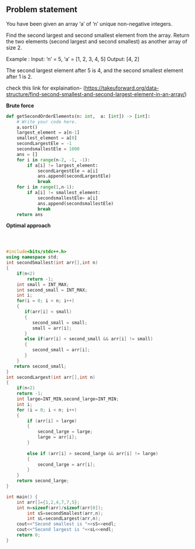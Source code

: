 ## Problem statement
You have been given an array ‘a’ of ‘n’ unique non-negative integers.

Find the second largest and second smallest element from the array.
Return the two elements (second largest and second smallest) as another array of size 2.

Example :
Input: ‘n’ = 5, ‘a’ = [1, 2, 3, 4, 5]
Output: [4, 2]

The second largest element after 5 is 4, and the second smallest element after 1 is 2.

check this link for explaination- (https://takeuforward.org/data-structure/find-second-smallest-and-second-largest-element-in-an-array/)

**Brute force**
```python
def getSecondOrderElements(n: int,  a: [int]) -> [int]:
    # Write your code here.
    a.sort()
    largest_element = a[n-1]
    smallest_element = a[0]
    secondLargestEle = -1
    secondsmallestEle = 1000
    ans = []
    for i in range(n-2, -1, -1):
        if a[i] != largest_element:
            secondLargestEle = a[i]
            ans.append(secondLargestEle)
            break
    for i in range(1,n-1):
        if a[i] != smallest_element:
            secondsmallestEle= a[i]
            ans.append(secondsmallestEle)
            break
    return ans
```

**Optimal approach**
```cpp



#include<bits/stdc++.h>
using namespace std;
int secondSmallest(int arr[],int n)
{
    if(n<2)
        return -1;
    int small = INT_MAX;
    int second_small = INT_MAX;
    int i;
    for(i = 0; i < n; i++) 
    {
       if(arr[i] < small)
       {
          second_small = small;
          small = arr[i];
       }
       else if(arr[i] < second_small && arr[i] != small)
       {
          second_small = arr[i];
       }
    }
   return second_small;     
}
int secondLargest(int arr[],int n)
{
	if(n<2)
	return -1;
    int large=INT_MIN,second_large=INT_MIN;
    int i;
    for (i = 0; i < n; i++) 
    {
        if (arr[i] > large) 
        {
            second_large = large;
            large = arr[i];
        }
 
        else if (arr[i] > second_large && arr[i] != large) 
        {
            second_large = arr[i];
        }
    }
    return second_large;                
}

int main() {
    int arr[]={1,2,4,7,7,5};  
    int n=sizeof(arr)/sizeof(arr[0]);
        int sS=secondSmallest(arr,n);
        int sL=secondLargest(arr,n);
    cout<<"Second smallest is "<<sS<<endl;
    cout<<"Second largest is "<<sL<<endl;
    return 0;
}

```